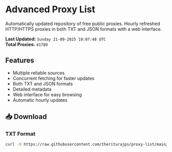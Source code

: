 # Advanced Proxy List

Automatically updated repository of free public proxies. Hourly refreshed HTTP/HTTPS proxies in both TXT and JSON formats with a web interface.

**Last Updated:** `Sunday 21-09-2025 10:07:48 UTC`  
**Total Proxies:** `41789`

## Features
- Multiple reliable sources
- Concurrent fetching for faster updates
- Both TXT and JSON formats
- Detailed metadata
- Web interface for easy browsing
- Automatic hourly updates

## 📥 Download

### TXT Format
```bash
curl -O https://raw.githubusercontent.com/theriturajps/proxy-list/main/proxies.txt